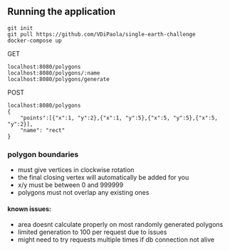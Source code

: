 ## Running the application
```
git init
git pull https://github.com/VDiPaola/single-earth-challenge
docker-compose up
```
GET
```
localhost:8080/polygons
localhost:8080/polygons/:name
localhost:8080/polygons/generate
```
POST
```
localhost:8080/polygons
{
    "points":[{"x":1, "y":2},{"x":1, "y":5},{"x":5, "y":5},{"x":5, "y":2}],
    "name": "rect"
}
```

### polygon boundaries
- must give vertices in clockwise rotation
- the final closing vertex will automatically be added for you
- x/y must be between 0 and 999999
- polygons must not overlap any existing ones



#### known issues:
- area doesnt calculate properly on most randomly generated polygons
- limited generation to 100 per request due to issues
- might need to try requests multiple times if db connection not alive